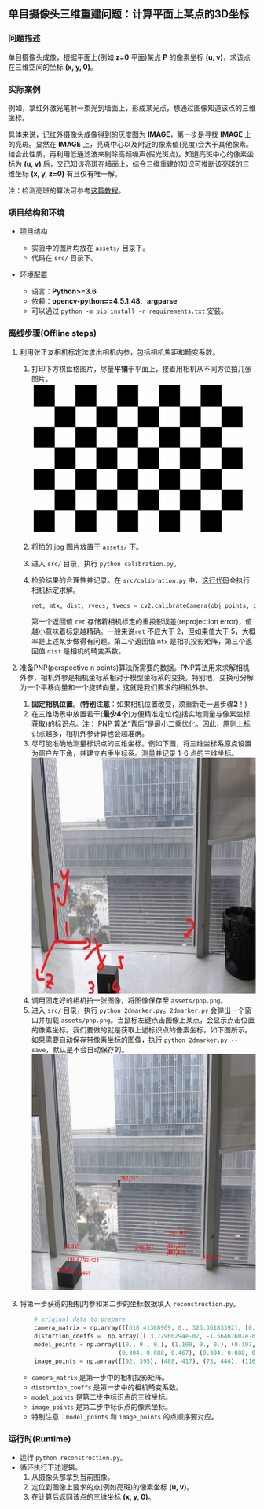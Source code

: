 ## 单目摄像头三维重建问题：计算平面上某点的3D坐标

### 问题描述

单目摄像头成像，根据平面上(例如 **z=0** 平面)某点 **P** 的像素坐标 **(u, v)**，求该点在三维空间的坐标 **(x, y, 0)**。

### 实际案例

例如，拿红外激光笔射一束光到墙面上，形成某光点，想通过图像知道该点的三维坐标。

具体来说，记红外摄像头成像得到的灰度图为 **IMAGE**，第一步是寻找 **IMAGE** 上的亮斑。显然在 **IMAGE** 上，亮斑中心以及附近的像素值(亮度)会大于其他像素。结合此性质，再利用低通滤波来剔除高频噪声(假光斑点)。知道亮斑中心的像素坐标为 **(u, v)** 后，又已知该亮斑在墙面上，结合三维重建的知识可推断该亮斑的三维坐标 **(x, y, z=0)** 有且仅有唯一解。

注：检测亮斑的算法可参考[这篇教程](https://www.pyimagesearch.com/2016/10/31/detecting-multiple-bright-spots-in-an-image-with-python-and-opencv/)。

### 项目结构和环境

- 项目结构
  - 实验中的图片均放在 `assets/` 目录下。
  - 代码在 `src/` 目录下。

- 环境配置
  - 语言：**Python>=3.6**
  - 依赖：**opencv-python==4.5.1.48**、**argparse**
  - 可以通过 `python -m pip install -r requirements.txt` 安装。

### 离线步骤(Offline steps)

1. 利用张正友相机标定法求出相机内参，包括相机焦距和畸变系数。
   1. 打印下方棋盘格图片，尽量**平铺**于平面上，接着用相机从不同方位拍几张图片。<img src="https://github.com/Zju-George/3DReconstructionExample/raw/main/assets/checkerboard.png" alt="HMI" width="433" height="305" align="bottom" />
   
   2. 将拍的 jpg 图片放置于 `assets/` 下。
   3. 进入 `src/` 目录，执行 `python calibration.py`。
   4. 检验结果的合理性并记录。在 `src/calibration.py` 中，[这行代码](https://github.com/Zju-George/3DReconstructionExample/blob/a2ab1cc6d42094d5043bbdafdee6d1865ed5240b/src/calibration.py#L44)会执行相机标定求解。
        ```python
        ret, mtx, dist, rvecs, tvecs = cv2.calibrateCamera(obj_points, img_points, size, None, None)
        ```
        第一个返回值 `ret` 存储着相机标定的重投影误差(reprojection error)，值越小意味着标定越精确。一般来说`ret` 不应大于 2，但如果值大于 5，大概率是上述某步做得有问题。第二个返回值 `mtx` 是相机投影矩阵，第三个返回值 `dist` 是相机的畸变系数。
   

2. 准备PNP(perspective n points)算法所需要的数据。PNP算法用来求解相机外参，相机外参是相机坐标系相对于模型坐标系的变换。特别地，变换可分解为一个平移向量和一个旋转向量，这就是我们要求的相机外参。
   1. **固定相机位置**。(**特别注意**：如果相机位置改变，须重新走一遍步骤**2**！)
   2. 在三维场景中放置若干(**最少4个**)方便精准定位(包括实地测量与像素坐标获取)的标识点。注： PNP 算法“背后”是最小二乘优化。因此，原则上标识点越多，相机外参计算也会越准确。
   3. 尽可能准确地测量标识点的三维坐标。例如下图，将三维坐标系原点设置为窗户左下角，并建立右手坐标系。测量并记录 1-6 点的三维坐标。
        <img src="https://github.com/Zju-George/3DReconstructionExample/raw/main/assets/image.jpg" alt="HMI" width="640" height="480" align="bottom" />
   4. 调用固定好的相机拍一张图像，将图像保存至 `assets/pnp.png`。
   5. 进入 `src/` 目录，执行 `python 2dmarker.py`。`2dmarker.py` 会弹出一个窗口并加载 `assets/pnp.png`。当鼠标左键点击图像上某点，会显示点击位置的像素坐标。我们要做的就是获取上述标识点的像素坐标，如下图所示。如果需要自动保存带像素坐标的图像，执行 `python 2dmarker.py --save`，默认是不会自动保存的。
        <img src="https://github.com/Zju-George/3DReconstructionExample/raw/main/assets/2dmarker.png" alt="HMI" width="640" height="480" align="bottom" />
3. 将第一步获得的相机内参和第二步的坐标数据填入 `reconstruction.py`。
    ```python
        # original data to prepare 
        camera_matrix = np.array([[618.41368969, 0., 325.36183392], [0., 622.17832864, 264.46629453], [0., 0., 1.]], dtype='double')
        distortion_coeffs =  np.array([[ 3.72960294e-02, -1.56467602e-02, -3.25651528e-04, 1.03897830e-03]], dtype='double')
        model_points = np.array([(0., 0., 0.), (1.199, 0., 0.), (0.197, 0.088, 0.467), 
                                (0.304, 0.088, 0.467), (0.304, 0.088, 0.337), (0.197, 0.088, 0.337)])
        image_points = np.array([(92, 395), (488, 417), (73, 444), (116, 447), (139, 423), (98, 419)], dtype='double')
    ```
    - `camera_matrix` 是第一步中的相机投影矩阵。
    - `distortion_coeffs` 是第一步中的相机畸变系数。
    - `model_points` 是第二步中标识点的三维坐标。
    - `image_points` 是第二步中标识点的像素坐标。
    - 特别注意：`model_points` 和 `image_points` 的点顺序要对应。


### 运行时(Runtime)
   - 运行 `python reconstruction.py`。
   - 循环执行下述逻辑。
      1. 从摄像头那拿到当前图像。
      2. 定位到图像上要求的点(例如亮斑)的像素坐标 **(u, v)**。
      3. 在计算后返回该点的三维坐标 **(x, y, 0)**。
